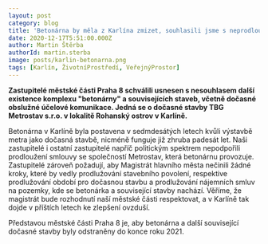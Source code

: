```yaml
---
layout: post
category: blog
title: 'Betonárna by měla z Karlína zmizet, souhlasili jsme s neprodloužením smlouvy'
date: 2020-12-17T5:51:00.000Z
author: Martin Štěrba
authorId: martin.sterba
image: posts/karlin-betonarna.png
tags: [Karlín, ŽivotníProstředí, VeřejnýProstor]
---
```


**Zastupitelé městské části Praha 8 schválili usnesen s nesouhlasem další existence komplexu "betonárny" a souvisejících staveb, včetně dočasné obslužné účelové komunikace. Jedná se o dočasné stavby TBG Metrostav s.r.o. v lokalitě Rohanský ostrov v Karlíně.**
 
Betonárna v Karlíně byla postavena v sedmdesátých letech kvůli výstavbě metra jako dočasná stavbě, nicméně funguje již zhruba padesát let. Naši zastupitelé i ostatní zastupitelé napříč politickým spektrem nepodpořili prodloužení smlouvy se společností Metrostav, která betonárnu provozuje. Zastupitelé zároveň požadují, aby Magistrát hlavního města nečinili žádné kroky, které by vedly prodlužování stavebního povolení, respektive prodlužování období pro dočasnou stavbu a prodlužování nájemních smluv na pozemky, kde se betonárka a související stavby nachází. Věříme, že magistrát bude rozhodnutí naší městské části respektovat, a v Karlíně tak dojde v příštích letech ke zlepšení ovzduší. 

Představou městské části Praha 8 je, aby betonárna a další související dočasné stavby byly odstraněny do konce roku 2021.
